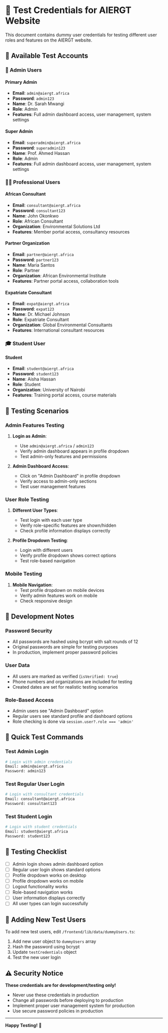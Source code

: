 # 🧪 Test Credentials for AIERGT Website

This document contains dummy user credentials for testing different user roles and features on the AIERGT website.

## 🔐 Available Test Accounts

### 👑 Admin Users

#### Primary Admin
- **Email**: `admin@aiergt.africa`
- **Password**: `admin123`
- **Name**: Dr. Sarah Mwangi
- **Role**: Admin
- **Features**: Full admin dashboard access, user management, system settings

#### Super Admin
- **Email**: `superadmin@aiergt.africa`
- **Password**: `superadmin123`
- **Name**: Prof. Ahmed Hassan
- **Role**: Admin
- **Features**: Full admin dashboard access, user management, system settings

### 👨‍💼 Professional Users

#### African Consultant
- **Email**: `consultant@aiergt.africa`
- **Password**: `consultant123`
- **Name**: John Okonkwo
- **Role**: African Consultant
- **Organization**: Environmental Solutions Ltd
- **Features**: Member portal access, consultancy resources

#### Partner Organization
- **Email**: `partner@aiergt.africa`
- **Password**: `partner123`
- **Name**: Maria Santos
- **Role**: Partner
- **Organization**: African Environmental Institute
- **Features**: Partner portal access, collaboration tools

#### Expatriate Consultant
- **Email**: `expat@aiergt.africa`
- **Password**: `expat123`
- **Name**: Dr. Michael Johnson
- **Role**: Expatriate Consultant
- **Organization**: Global Environmental Consultants
- **Features**: International consultant resources

### 🎓 Student User

#### Student
- **Email**: `student@aiergt.africa`
- **Password**: `student123`
- **Name**: Aisha Hassan
- **Role**: Student
- **Organization**: University of Nairobi
- **Features**: Training portal access, course materials

## 🧪 Testing Scenarios

### Admin Features Testing
1. **Login as Admin**:
   - Use `admin@aiergt.africa` / `admin123`
   - Verify admin dashboard appears in profile dropdown
   - Test admin-only features and permissions

2. **Admin Dashboard Access**:
   - Click on "Admin Dashboard" in profile dropdown
   - Verify access to admin-only sections
   - Test user management features

### User Role Testing
1. **Different User Types**:
   - Test login with each user type
   - Verify role-specific features are shown/hidden
   - Check profile information displays correctly

2. **Profile Dropdown Testing**:
   - Login with different users
   - Verify profile dropdown shows correct options
   - Test role-based navigation

### Mobile Testing
1. **Mobile Navigation**:
   - Test profile dropdown on mobile devices
   - Verify admin features work on mobile
   - Check responsive design

## 🔧 Development Notes

### Password Security
- All passwords are hashed using bcrypt with salt rounds of 12
- Original passwords are simple for testing purposes
- In production, implement proper password policies

### User Data
- All users are marked as verified (`isVerified: true`)
- Phone numbers and organizations are included for testing
- Created dates are set for realistic testing scenarios

### Role-Based Access
- Admin users see "Admin Dashboard" option
- Regular users see standard profile and dashboard options
- Role checking is done via `session.user?.role === 'admin'`

## 🚀 Quick Test Commands

### Test Admin Login
```bash
# Login with admin credentials
Email: admin@aiergt.africa
Password: admin123
```

### Test Regular User Login
```bash
# Login with consultant credentials
Email: consultant@aiergt.africa
Password: consultant123
```

### Test Student Login
```bash
# Login with student credentials
Email: student@aiergt.africa
Password: student123
```

## 📱 Testing Checklist

- [ ] Admin login shows admin dashboard option
- [ ] Regular user login shows standard options
- [ ] Profile dropdown works on desktop
- [ ] Profile dropdown works on mobile
- [ ] Logout functionality works
- [ ] Role-based navigation works
- [ ] User information displays correctly
- [ ] All user types can login successfully

## 🔄 Adding New Test Users

To add new test users, edit `/frontend/lib/data/dummyUsers.ts`:

1. Add new user object to `dummyUsers` array
2. Hash the password using bcrypt
3. Update `testCredentials` object
4. Test the new user login

## ⚠️ Security Notice

**These credentials are for development/testing only!**

- Never use these credentials in production
- Change all passwords before deploying to production
- Implement proper user management system for production
- Use secure password policies in production

---

**Happy Testing!** 🎉
